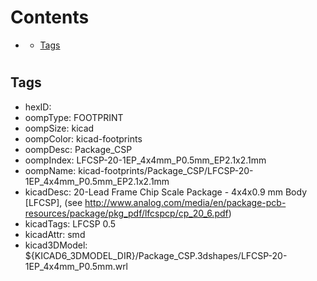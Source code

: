 



Contents
========

* [](#)
	* [Tags](#tags)

# 

## Tags

- hexID: 
- oompType: FOOTPRINT
- oompSize: kicad
- oompColor: kicad-footprints
- oompDesc: Package_CSP
- oompIndex: LFCSP-20-1EP_4x4mm_P0.5mm_EP2.1x2.1mm
- oompName: kicad-footprints/Package_CSP/LFCSP-20-1EP_4x4mm_P0.5mm_EP2.1x2.1mm
- kicadDesc: 20-Lead Frame Chip Scale Package - 4x4x0.9 mm Body [LFCSP], (see http://www.analog.com/media/en/package-pcb-resources/package/pkg_pdf/lfcspcp/cp_20_6.pdf)
- kicadTags: LFCSP 0.5
- kicadAttr: smd
- kicad3DModel: ${KICAD6_3DMODEL_DIR}/Package_CSP.3dshapes/LFCSP-20-1EP_4x4mm_P0.5mm.wrl
